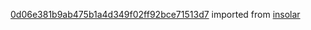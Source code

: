 [0d06e381b9ab475b1a4d349f02ff92bce71513d7](https://github.com/insolar/insolar/commit/0d06e381b9ab475b1a4d349f02ff92bce71513d7) imported from [insolar](https://github.com/insolar/insolar)
